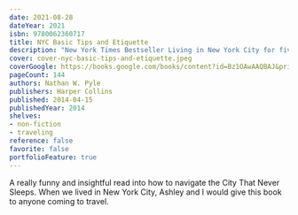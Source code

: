 ```yaml
---
date: 2021-08-28
dateYear: 2021
isbn: 9780062360717
title: NYC Basic Tips and Etiquette
description: "New York Times Bestseller Living in New York City for five years as a transplant from Ohio, illustrator and T-shirt designer Nathan Pyle was fascinated by the unique habits and unspoken customs New Yorkers follow to make life bearable in a city with 8 million people (and seemingly twice the number of tourists). In NYC Basic Tips and Etiquette, Pyle reveals the secrets and unwritten rules for living in and visiting New York including the answers to such burning questions as, how do I hail a cab? What is a bodega? Which way is Uptown? Why are there so many doors in the sidewalk? How do I walk on an escalator? Do we need be touching right now? Where should I inhale or exhale while passing sidewalk garbage? How long should I honk my horn? If New York were a game show, how would I win? What happens when I stand in the bike lane? Who should get the empty subway seats? How do I stay safe during a trash tornado? Each tip is a little story illustrated in simple black and white drawings."
cover: cover-nyc-basic-tips-and-etiquette.jpeg
coverGoogle: https://books.google.com/books/content?id=Bz1OAwAAQBAJ&printsec=frontcover&img=1&zoom=1&edge=curl&source=gbs_api
pageCount: 144
authors: Nathan W. Pyle
publishers: Harper Collins
published: 2014-04-15
publishedYear: 2014
shelves:
- non-fiction
- traveling
reference: false
favorite: false
portfolioFeature: true
---
```


A really funny and insightful read into how to navigate the City That Never Sleeps. When we lived in New York City, Ashley and I would give this book to anyone coming to travel.